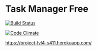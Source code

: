 Task Manager Free
======================


[![Build Status](https://travis-ci.org/geozhur/project-lvl4-s411.svg?branch=master)](https://travis-ci.org/geozhur/project-lvl4-s411)

[![Code Climate](https://codeclimate.com/github/geozhur/project-lvl4-s411/badges/gpa.svg)](https://codeclimate.com/github/geozhur/project-lvl4-s411)


https://project-lvl4-s411.herokuapp.com/

